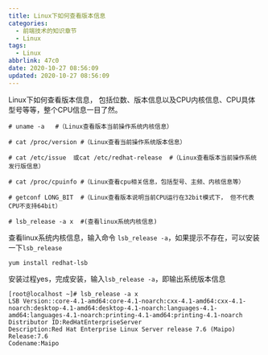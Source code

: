 ```yaml
---
title: Linux下如何查看版本信息
categories:
  - 前端技术的知识章节
  - Linux
tags:
  - Linux
abbrlink: 47c0
date: 2020-10-27 08:56:09
updated: 2020-10-27 08:56:09
---
```


Linux下如何查看版本信息， 包括位数、版本信息以及CPU内核信息、CPU具体型号等等，整个CPU信息一目了然。

``` shell
# uname -a   #（Linux查看版本当前操作系统内核信息）

# cat /proc/version #（Linux查看当前操作系统版本信息）

# cat /etc/issue  或cat /etc/redhat-release  #（Linux查看版本当前操作系统发行版信息）

# cat /proc/cpuinfo #（Linux查看cpu相关信息，包括型号、主频、内核信息等）

# getconf LONG_BIT  #（Linux查看版本说明当前CPU运行在32bit模式下， 但不代表CPU不支持64bit）

# lsb_release -a x  #(查看linux系统内核信息)
```

查看linux系统内核信息，输入命令 `lsb_release -a`，如果提示不存在，可以安装一下`lsb_release`

``` shell
yum install redhat-lsb
```

安装过程yes，完成安装，输入`lsb_release -a`，即输出系统版本信息

``` shell
[root@localhost ~]# lsb_release -a x
LSB Version::core-4.1-amd64:core-4.1-noarch:cxx-4.1-amd64:cxx-4.1-noarch:desktop-4.1-amd64:desktop-4.1-noarch:languages-4.1-amd64:languages-4.1-noarch:printing-4.1-amd64:printing-4.1-noarch
Distributor ID:RedHatEnterpriseServer
Description:Red Hat Enterprise Linux Server release 7.6 (Maipo)
Release:7.6
Codename:Maipo
```
